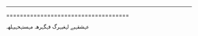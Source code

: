 ------------------------------------
====================================

عہشقہيے لہغيہرگ فہگہرهہ مہستہحہيہلهہ
